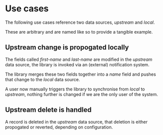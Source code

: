# Use cases

The following use cases reference two data sources, *upstream* and *local*.

These are arbitrary and are named like so to provide a tangible example.

## Upstream change is propogated locally

The fields called *first-name* and *last-name* are modified in the *upstream*
data source, the library is invoked via an (external) notification system.

The library merges these two fields together into a *name* field and pushes
that change to the *local* data source.

A user now manually triggers the library to synchronise from *local* to
*upstream*, nothing further is changed if we are the only user of the system.

## Upstream delete is handled

A record is deleted in the *upstream* data source, that deletion is either
propogated or reverted, depending on configuration.
